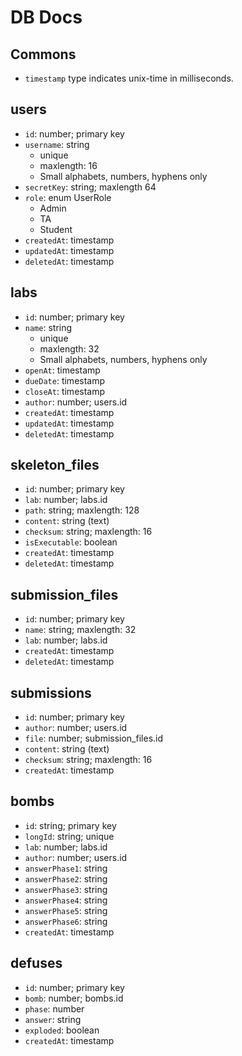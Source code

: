 # DB Docs

## Commons
* `timestamp` type indicates unix-time in milliseconds.

## users
* `id`: number; primary key
* `username`: string
    - unique
    - maxlength: 16
    - Small alphabets, numbers, hyphens only
* `secretKey`: string; maxlength 64
* `role`: enum UserRole
    - Admin
    - TA
    - Student
* `createdAt`: timestamp
* `updatedAt`: timestamp
* `deletedAt`: timestamp

## labs
* `id`: number; primary key
* `name`: string
    - unique
    - maxlength: 32
    - Small alphabets, numbers, hyphens only
* `openAt`: timestamp
* `dueDate`: timestamp
* `closeAt`: timestamp
* `author`: number; users.id
* `createdAt`: timestamp
* `updatedAt`: timestamp
* `deletedAt`: timestamp

## skeleton_files
* `id`: number; primary key
* `lab`: number; labs.id
* `path`: string; maxlength: 128
* `content`: string (text)
* `checksum`: string; maxlength: 16
* `isExecutable`: boolean
* `createdAt`: timestamp
* `deletedAt`: timestamp

## submission_files
* `id`: number; primary key
* `name`: string; maxlength: 32
* `lab`: number; labs.id
* `createdAt`: timestamp
* `deletedAt`: timestamp

## submissions
* `id`: number; primary key
* `author`: number; users.id
* `file`: number; submission_files.id
* `content`: string (text)
* `checksum`: string; maxlength: 16
* `createdAt`: timestamp

## bombs
* `id`: string; primary key
* `longId`: string; unique
* `lab`: number; labs.id
* `author`: number; users.id
* `answerPhase1`: string
* `answerPhase2`: string
* `answerPhase3`: string
* `answerPhase4`: string
* `answerPhase5`: string
* `answerPhase6`: string
* `createdAt`: timestamp

## defuses
* `id`: number; primary key
* `bomb`: number; bombs.id
* `phase`: number
* `answer`: string
* `exploded`: boolean
* `createdAt`: timestamp

